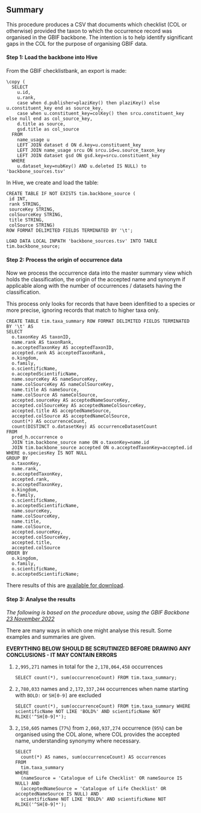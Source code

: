 ## Summary

This procedure produces a CSV that documents which checklist (COL or otherwise) provided the taxon to which the occurrence record was organised in the GBIF backbone.
The intention is to help identify significant gaps in the COL for the purpose of organising GBIF data.

#### Step 1: Load the backbone into Hive

From the GBIF checklistbank, an export is made:

```
\copy (
  SELECT 
    u.id, 
    u.rank, 
    case when d.publisher=plaziKey() then plaziKey() else u.constituent_key end as source_key, 
    case when u.constituent_key=colKey() then srcu.constituent_key else null end as col_source_key,  
    d.title as source, 
    gsd.title as col_source
  FROM 
    name_usage u 
    LEFT JOIN dataset d ON d.key=u.constituent_key 
    LEFT JOIN name_usage srcu ON srcu.id=u.source_taxon_key 
    LEFT JOIN dataset gsd ON gsd.key=srcu.constituent_key 
  WHERE 
    u.dataset_key=nubKey() AND u.deleted IS NULL) to 'backbone_sources.tsv'
```

In Hive, we create and load the table:

```
CREATE TABLE IF NOT EXISTS tim.backbone_source (
 id INT,
 rank STRING,
 sourceKey STRING,
 colSourceKey STRING,
 title STRING,
 colSource STRING)
ROW FORMAT DELIMITED FIELDS TERMINATED BY '\t';

LOAD DATA LOCAL INPATH 'backbone_sources.tsv' INTO TABLE tim.backbone_source;
```

#### Step 2: Process the origin of occurrence data

Now we process the occurrence data into the master summary view which holds the 
classification, the origin of the accepted name and synonym if applicable along with 
the number of occurrences / datasets having the classification.

This process only looks for records that have been idenfitied to a species or more precise, ignoring records that match to higher taxa only. 

```
CREATE TABLE tim.taxa_summary ROW FORMAT DELIMITED FIELDS TERMINATED BY '\t' AS
SELECT
  o.taxonKey AS taxonID,
  name.rank AS taxonRank,
  o.acceptedTaxonKey AS acceptedTaxonID,
  accepted.rank AS acceptedTaxonRank,
  o.kingdom,
  o.family,
  o.scientificName,
  o.acceptedScientificName,
  name.sourceKey AS nameSourceKey,
  name.colSourceKey AS nameColSourceKey,
  name.title AS nameSource,
  name.colSource AS nameColSource,
  accepted.sourceKey AS acceptedNameSourceKey,
  accepted.colSourceKey AS acceptedNameColSourceKey,
  accepted.title AS acceptedNameSource,
  accepted.colSource AS acceptedNameColSource,
  count(*) AS occurrenceCount,
  count(DISTINCT o.datasetKey) AS occurrenceDatasetCount
FROM
  prod_h.occurrence o 
  JOIN tim.backbone_source name ON o.taxonKey=name.id
  JOIN tim.backbone_source accepted ON o.acceptedTaxonKey=accepted.id
WHERE o.speciesKey IS NOT NULL  
GROUP BY 
  o.taxonKey,
  name.rank,
  o.acceptedTaxonKey,
  accepted.rank,
  o.acceptedTaxonKey,
  o.kingdom,
  o.family,
  o.scientificName,
  o.acceptedScientificName,
  name.sourceKey,
  name.colSourceKey,
  name.title,
  name.colSource,
  accepted.sourceKey,
  accepted.colSourceKey,
  accepted.title,
  accepted.colSource
ORDER BY
  o.kingdom,
  o.family,
  o.scientificName,
  o.acceptedScientificName;
```

There results of this are [available for download](https://download.gbif.org/tim/col/taxa_summary.tsv.gz).

#### Step 3: Analyse the results

_The following is based on the procedure above, using the GBIF Backbone [23 November 2022](https://hosted-datasets.gbif.org/datasets/backbone/2022-11-23/)_

There are many ways in which one might analyse this result. Some examples and summaries are given.

**EVERYTHING BELOW SHOULD BE SCRUTINIZED BEFORE DRAWING ANY CONCLUSIONS - IT MAY CONTAIN ERRORS**


1. `2,995,271` names in total for the `2,178,064,458` occurrences
    ```
    SELECT count(*), sum(occurrenceCount) FROM tim.taxa_summary;
    ```

2. `2,780,033` names and `2,172,337,244` occurrences when name starting with `BOLD:` or `SH[0-9]` are excluded
    ```
    SELECT count(*), sum(occurrenceCount) FROM tim.taxa_summary WHERE scientificName NOT LIKE 'BOLD%' AND scientificName NOT RLIKE('^SH[0-9]*');
    ```

3. `2,150,605` names (`77%`) from `2,060,937,274` occurrence (`95%`) can be organised using the COL alone, where COL provides the accepted name, understanding synonymy where necessary.

   ```
   SELECT 
     count(*) AS names, sum(occurrenceCount) AS occurrences
   FROM 
     tim.taxa_summary
   WHERE 
     (nameSource = 'Catalogue of Life Checklist' OR nameSource IS NULL) AND
     (acceptedNameSource = 'Catalogue of Life Checklist' OR acceptedNameSource IS NULL) AND
     scientificName NOT LIKE 'BOLD%' AND scientificName NOT RLIKE('^SH[0-9]*');     
   ```
